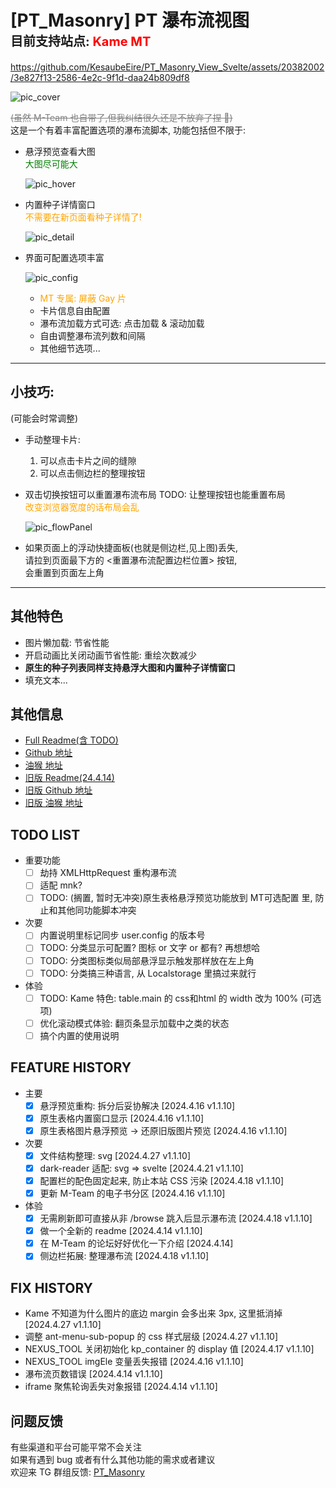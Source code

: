 # [PT_Masonry] PT 瀑布流视图<br><span style="font-size:20px;">目前支持站点: </span><span style="font-size:20px;font-weight:700;color:red;"> Kame MT </span>

<!-- ./video.mp4 -->

<!-- https://github.com/KesaubeEire/PT_Masonry_View_Svelte/raw/newMT/readme/video.mp4 -->

https://github.com/KesaubeEire/PT_Masonry_View_Svelte/assets/20382002/3e827f13-2586-4e2c-9f1d-daa24b809df8

![pic_cover](https://raw.githubusercontent.com/KesaubeEire/PT_Masonry_View_Svelte/newMT/readme/pic_cover.png)

<s style="color:gray;">(虽然 M-Team 也自带了,但我纠结很久还是不放弃了捏 🤡)</s>  
这是一个有着丰富配置选项的瀑布流脚本, 功能包括但不限于:

- 悬浮预览查看大图
  <br>
  <span style="color:green;">大图尽可能大</span>

    ![pic_hover](https://raw.githubusercontent.com/KesaubeEire/PT_Masonry_View_Svelte/newMT/readme/pic_hover.png)

- 内置种子详情窗口
  <br>
  <span style="color:orange;">不需要在新页面看种子详情了!</span>

    ![pic_detail](https://raw.githubusercontent.com/KesaubeEire/PT_Masonry_View_Svelte/newMT/readme/pic_detail.png)

- 界面可配置选项丰富

    ![pic_config](https://raw.githubusercontent.com/KesaubeEire/PT_Masonry_View_Svelte/newMT/readme/pic_config.png)

  - <span style="color:orange;">MT 专属: 屏蔽 Gay 片</span>
  - 卡片信息自由配置
  - 瀑布流加载方式可选: 点击加载 & 滚动加载
  - 自由调整瀑布流列数和间隔
  - 其他细节选项...

---

## 小技巧:

(可能会时常调整)

<!-- TODO: 这里要调整 -->

- 手动整理卡片: 
  1. 可以点击卡片之间的缝隙  
  2. 可以点击侧边栏的整理按钮  
- 双击切换按钮可以重置瀑布流布局 TODO: 让整理按钮也能重置布局  
  <span style="color:orange;">改变浏览器宽度的话布局会乱</span>

    ![pic_flowPanel](https://raw.githubusercontent.com/KesaubeEire/PT_Masonry_View_Svelte/newMT/readme/pic_flowPanel.png)

- 如果页面上的浮动快捷面板(也就是侧边栏,见上图)丢失,   
  请拉到页面最下方的 <重置瀑布流配置边栏位置> 按钮,  
  会重置到页面左上角  
---

## 其他特色

- 图片懒加载: 节省性能
- 开启动画比关闭动画节省性能: 重绘次数减少
- **原生的种子列表同样支持悬浮大图和内置种子详情窗口**
- 填充文本...

## 其他信息

- [Full Readme(含 TODO)](https://github.com/KesaubeEire/PT_Masonry_View_Svelte/blob/newMT/README.md)
- [Github 地址](https://github.com/KesaubeEire/PT_Masonry_View_Svelte/tree/newMT)
- [油猴 地址](https://greasyfork.org/zh-CN/scripts/470821)
- [旧版 Readme(24.4.14)](./readme/readme_old.md)
- [旧版 Github 地址](https://github.com/KesaubeEire/PT_TorrentList_Masonry)
- [旧版 油猴 地址](https://greasyfork.org/zh-CN/scripts/465249-pt种子列表无限下拉瀑布流视图)

## TODO LIST

- 重要功能
  - [ ] 劫持 XMLHttpRequest 重构瀑布流
  - [ ] 适配 mnk?
  - [ ] TODO: (搁置, 暂时无冲突)原生表格悬浮预览功能放到 MT可选配置 里, 防止和其他同功能脚本冲突  
  
- 次要
  - [ ] 内置说明里标记同步 user.config 的版本号
  - [ ] TODO: 分类显示可配置? 图标 or 文字 or 都有? 再想想哈
  - [ ] TODO: 分类图标类似局部悬浮显示触发那样放在左上角
  - [ ] TODO: 分类搞三种语言, 从 Localstorage 里搞过来就行
  
- 体验
  - [ ] TODO: Kame 特色: table.main 的 css和html 的 width 改为 100% (可选项) 
  - [ ] 优化滚动模式体验: 翻页条显示加载中之类的状态
  - [ ] 搞个内置的使用说明

## FEATURE HISTORY  
- 主要
  - [x] 悬浮预览重构: 拆分后妥协解决 [2024.4.16 v1.1.10]
  - [x] 原生表格内置窗口显示 [2024.4.16 v1.1.10]
  - [x] 原生表格图片悬浮预览 -> 还原旧版图片预览 [2024.4.16 v1.1.10]

- 次要
  - [x] 文件结构整理: svg [2024.4.27 v1.1.10]
  - [x] dark-reader 适配: svg => svelte [2024.4.21 v1.1.10]
  - [x] 配置栏的配色固定起来, 防止本站 CSS 污染 [2024.4.18 v1.1.10]
  - [x] 更新 M-Team 的电子书分区 [2024.4.16 v1.1.10]

- 体验
  - [x] 无需刷新即可直接从非 /browse 跳入后显示瀑布流 [2024.4.18 v1.1.10]
  - [x] 做一个全新的 readme [2024.4.14 v1.1.10]
  - [x] 在 M-Team 的论坛好好优化一下介绍 [2024.4.14]  
  - [x] 侧边栏拓展: 整理瀑布流 [2024.4.18 v1.1.10]  

## FIX HISTORY
- Kame 不知道为什么图片的底边 margin 会多出来 3px, 这里抵消掉 [2024.4.27 v1.1.10]
- 调整 ant-menu-sub-popup 的 css 样式层级 [2024.4.27 v1.1.10]
- NEXUS_TOOL 关闭初始化 kp_container 的 display 值 [2024.4.17 v1.1.10]
- NEXUS_TOOL imgEle 变量丢失报错 [2024.4.16 v1.1.10]
- 瀑布流页数错误 [2024.4.14 v1.1.10]
- iframe 聚焦轮询丢失对象报错 [2024.4.14 v1.1.10]

## 问题反馈

有些渠道和平台可能平常不会关注  
如果有遇到 bug 或者有什么其他功能的需求或者建议  
欢迎来 TG 群组反馈: [PT_Masonry](https://t.me/+wLPO7JyNz_o1YWRl)